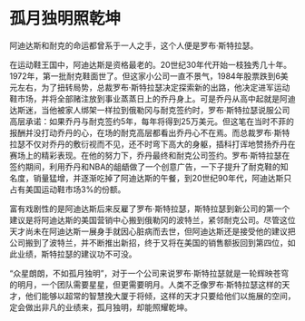 # 孤月独明照乾坤

阿迪达斯和耐克的命运都曾系于一人之手，这个人便是罗布·斯特拉瑟。 

在运动鞋王国中，阿迪达斯是资格最老的。20世纪30年代开始一枝独秀几十年。1972年，第一批耐克鞋面世了。但这家小公司一直不景气，1984年股票跌到6美元左右，为了扭转局势，总裁罗布·斯特拉瑟决定探索新的出路，他决定进军运动鞋市场，并将全部赌注放到事业蒸蒸日上的乔丹身上。可是乔丹从高中起就是阿迪达斯迷，当他被家人绑架一样拉到俄勒冈与耐克签约时，罗布·斯特拉瑟说服公司高层承诺：如果乔丹与耐克签约5年，每年将得到25万美元。但这笔在当时不菲的报酬并没打动乔丹的心，在场的耐克高层都看出乔丹心不在焉。而总裁罗布·斯特拉瑟不仅对乔丹的敷衍视而不见，还不时弯下高大的身躯，插科打诨地赞扬乔丹在赛场上的精彩表现。在他的努力下，乔丹最终和耐克公司签约。罗布·斯特拉瑟在签约期间，利用乔丹和NBA的龃龉做了一个创意广告，一下子提升了耐克鞋的知名度，销量猛增，并逐渐吃掉了阿迪达斯的午餐，到20世纪90年代，阿迪达斯只占有美国运动鞋市场3%的份额。 

富有戏剧性的是阿迪达斯后来反雇了罗布·斯特拉瑟，斯特拉瑟到新公司的第一个建议是将阿迪达斯的美国营销中心搬到俄勒冈的波特兰，紧邻耐克公司。尽管这位天才尚未在阿迪达斯一展身手就因心脏病而去世，但阿迪达斯还是接受他的建议把公司搬到了波特兰，并不断推出新招，终于又将在美国的销售额扳回到第四位，如此业绩，斯特拉瑟的建议功不可没。 

“众星朗朗，不如孤月独明”，对于一个公司来说罗布·斯特拉瑟就是一轮辉映苍穹的明月，一个团队需要星星，但更需要明月。人类不乏像罗布·斯特拉瑟这样的天才，他们能够以超常的智慧挽大厦于将倾，这样的天才只要给他们以施展的空间，定会做出非凡的业绩来，孤月独明，却能照耀乾坤。